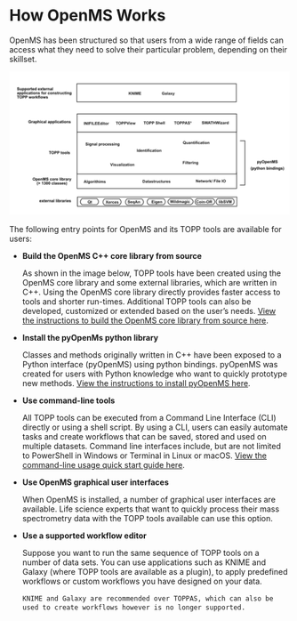 How OpenMS Works
================

OpenMS has been structured so that users from a wide range of fields can access what they need to solve their particular problem, depending on their skillset.

![openms architecture](../images/introduction/openms-architecture.png)

The following entry points for OpenMS and its TOPP tools are available for users:
- **Build the OpenMS C++ core library from source**

  As shown in the image below, TOPP tools have been created using the OpenMS core library and some external libraries, which are written in C++. Using the OpenMS core library directly provides faster access to tools and shorter run-times. Additional TOPP tools can also be developed, customized or extended based on the user’s needs. [View the instructions to build the OpenMS core library from source here](https://abibuilder.informatik.uni-tuebingen.de/archive/openms/Documentation/release/latest/html/index.html).
- **Install the pyOpenMs python library**

  Classes and methods originally written in C++ have been exposed to a Python interface (pyOpenMS) using python bindings. pyOpenMS was created for users with Python knowledge who want to quickly prototype new methods. [View the instructions to install pyOpenMS here](https://pyopenms.readthedocs.io/en/latest/installation.html).

- **Use command-line tools**

  All TOPP tools can be executed from a Command Line Interface (CLI) directly or using a shell script. By using a CLI, users can easily automate tasks and create workflows that can be saved, stored and used on multiple datasets. Command line interfaces include, but are not limited to PowerShell in Windows or Terminal in Linux or macOS. [View the command-line usage quick start guide here](../openms-applications-and-tools/command-line-interface.md).

- **Use OpenMS graphical user interfaces**

  When OpenMS is installed, a number of graphical user interfaces are available. Life science experts that want to quickly process their mass spectrometry data with the TOPP tools available can use this option.

- **Use a supported workflow editor**

  Suppose you want to run the same sequence of TOPP tools on a number of data sets. You can use applications such as KNIME and Galaxy (where TOPP tools are available as a plugin), to apply predefined workflows or custom workflows you have designed on your data.
   
  ```{note}
  KNIME and Galaxy are recommended over TOPPAS, which can also be used to create workflows however is no longer supported.
  ```
